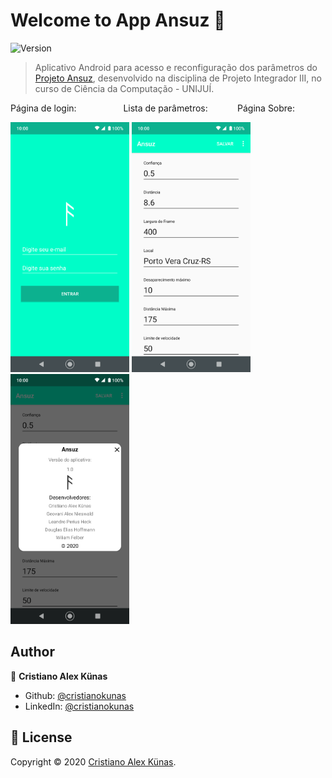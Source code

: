 <h1 align="">Welcome to App Ansuz 👋</h1>
<p>
  <img alt="Version" src="https://img.shields.io/badge/Version-1.0-blue" />
</p>

> Aplicativo Android para acesso e reconfiguração dos parâmetros do [Projeto Ansuz](https://github.com/cristianokunas/projeto-ansuz), desenvolvido na disciplina de Projeto Integrador III, no curso de Ciência da Computação - UNIJUÍ.

<p>
  Página de login:&nbsp;&nbsp;&nbsp;&nbsp;&nbsp;&nbsp;&nbsp;&nbsp;&nbsp;&nbsp;&nbsp;&nbsp;&nbsp;&nbsp;&nbsp;&nbsp;&nbsp;&nbsp; Lista de parâmetros:&nbsp;&nbsp;&nbsp;&nbsp;&nbsp;&nbsp;&nbsp;&nbsp;&nbsp;&nbsp;&nbsp; Página Sobre: <br />
</p>
<p>
  <img src="https://github.com/cristianokunas/projeto-ansuz-app/blob/master/documents/login.png" height=400>
  <img src="https://github.com/cristianokunas/projeto-ansuz-app/blob/master/documents/param.png" height=400>
  <img src="https://github.com/cristianokunas/projeto-ansuz-app/blob/master/documents/sobre.png" height=400>
</p>


## Author

👤 **Cristiano Alex Künas**

* Github: [@cristianokunas](https://github.com/cristianokunas)
* LinkedIn: [@cristianokunas](https://linkedin.com/in/cristianokunas)

## 📝 License

Copyright © 2020 [Cristiano Alex Künas](https://github.com/cristianokunas).
